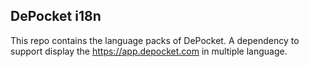 ## DePocket i18n

This repo contains the language packs of DePocket. A dependency to support display the https://app.depocket.com in multiple language.
